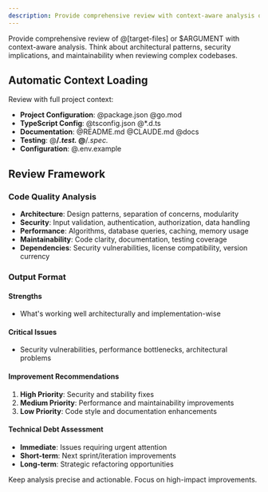 ```yaml
---
description: Provide comprehensive review with context-aware analysis of architecture, security, and maintainability
---
```


Provide comprehensive review of @[target-files] or $ARGUMENT with context-aware analysis. Think about architectural patterns, security implications, and maintainability when reviewing complex codebases.

## Automatic Context Loading

Review with full project context:

- **Project Configuration**: @package.json @go.mod
- **TypeScript Config**: @tsconfig.json @\*.d.ts
- **Documentation**: @README.md @CLAUDE.md @docs
- **Testing**: @**/_.test._ @**/_.spec._
- **Configuration**: @.env.example

## Review Framework

### Code Quality Analysis

- **Architecture**: Design patterns, separation of concerns, modularity
- **Security**: Input validation, authentication, authorization, data handling
- **Performance**: Algorithms, database queries, caching, memory usage
- **Maintainability**: Code clarity, documentation, testing coverage
- **Dependencies**: Security vulnerabilities, license compatibility, version currency

### Output Format

#### Strengths

- What's working well architecturally and implementation-wise

#### Critical Issues

- Security vulnerabilities, performance bottlenecks, architectural problems

#### Improvement Recommendations

1. **High Priority**: Security and stability fixes
2. **Medium Priority**: Performance and maintainability improvements
3. **Low Priority**: Code style and documentation enhancements

#### Technical Debt Assessment

- **Immediate**: Issues requiring urgent attention
- **Short-term**: Next sprint/iteration improvements
- **Long-term**: Strategic refactoring opportunities

Keep analysis precise and actionable. Focus on high-impact improvements.
